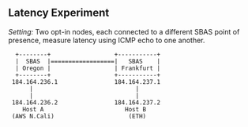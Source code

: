 ## Latency Experiment

*Setting:*
Two opt-in nodes, each connected to a different SBAS point of presence, measure latency using ICMP echo to one another.

```
  +--------+                  +-----------+
  |  SBAS  |==================|   SBAS    |
  | Oregon |                  | Frankfurt |
  +--------+                  +-----------+
 184.164.236.1                184.164.237.1
      |                             |
      |                             |
 184.164.236.2                184.164.237.2
    Host A                       Host B
 (AWS N.Cali)                     (ETH)
```

